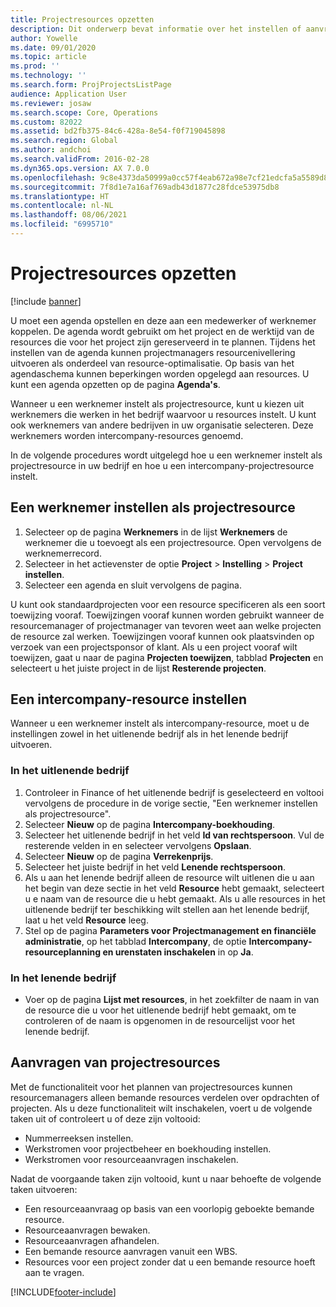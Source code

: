 ```yaml
---
title: Projectresources opzetten
description: Dit onderwerp bevat informatie over het instellen of aanvragen van projectresources.
author: Yowelle
ms.date: 09/01/2020
ms.topic: article
ms.prod: ''
ms.technology: ''
ms.search.form: ProjProjectsListPage
audience: Application User
ms.reviewer: josaw
ms.search.scope: Core, Operations
ms.custom: 82022
ms.assetid: bd2fb375-84c6-428a-8e54-f0f719045898
ms.search.region: Global
ms.author: andchoi
ms.search.validFrom: 2016-02-28
ms.dyn365.ops.version: AX 7.0.0
ms.openlocfilehash: 9c8e4373da50999a0cc57f4eab672a98e7cf21edcfa5a5589d87691603a777de
ms.sourcegitcommit: 7f8d1e7a16af769adb43d1877c28fdce53975db8
ms.translationtype: HT
ms.contentlocale: nl-NL
ms.lasthandoff: 08/06/2021
ms.locfileid: "6995710"
---
```

# <a name="set-up-project-resources"></a>Projectresources opzetten

[!include [banner](../includes/banner.md)]

U moet een agenda opstellen en deze aan een medewerker of werknemer koppelen. De agenda wordt gebruikt om het project en de werktijd van de resources die voor het project zijn gereserveerd in te plannen. Tijdens het instellen van de agenda kunnen projectmanagers resourcenivellering uitvoeren als onderdeel van resource-optimalisatie. Op basis van het agendaschema kunnen beperkingen worden opgelegd aan resources. U kunt een agenda opzetten op de pagina **Agenda's**.

Wanneer u een werknemer instelt als projectresource, kunt u kiezen uit werknemers die werken in het bedrijf waarvoor u resources instelt. U kunt ook werknemers van andere bedrijven in uw organisatie selecteren. Deze werknemers worden intercompany-resources genoemd.

In de volgende procedures wordt uitgelegd hoe u een werknemer instelt als projectresource in uw bedrijf en hoe u een intercompany-projectresource instelt.

## <a name="set-up-a-worker-as-a-project-resource"></a>Een werknemer instellen als projectresource

1. Selecteer op de pagina **Werknemers** in de lijst **Werknemers** de werknemer die u toevoegt als een projectresource. Open vervolgens de werknemerrecord.
2. Selecteer in het actievenster de optie **Project** &gt; **Instelling** &gt; **Project instellen**.
3. Selecteer een agenda en sluit vervolgens de pagina.

U kunt ook standaardprojecten voor een resource specificeren als een soort toewijzing vooraf. Toewijzingen vooraf kunnen worden gebruikt wanneer de resourcemanager of projectmanager van tevoren weet aan welke projecten de resource zal werken. Toewijzingen vooraf kunnen ook plaatsvinden op verzoek van een projectsponsor of klant. Als u een project vooraf wilt toewijzen, gaat u naar de pagina **Projecten toewijzen**, tabblad **Projecten** en selecteert u het juiste project in de lijst **Resterende projecten**.

## <a name="set-up-an-intercompany-resource"></a>Een intercompany-resource instellen

Wanneer u een werknemer instelt als intercompany-resource, moet u de instellingen zowel in het uitlenende bedrijf als in het lenende bedrijf uitvoeren.

### <a name="in-the-lending-company"></a>In het uitlenende bedrijf

1. Controleer in Finance of het uitlenende bedrijf is geselecteerd en voltooi vervolgens de procedure in de vorige sectie, "Een werknemer instellen als projectresource".
2. Selecteer **Nieuw** op de pagina **Intercompany-boekhouding**.
3. Selecteer het uitlenende bedrijf in het veld **Id van rechtspersoon**. Vul de resterende velden in en selecteer vervolgens **Opslaan**.
4. Selecteer **Nieuw** op de pagina **Verrekenprijs**.
5. Selecteer het juiste bedrijf in het veld **Lenende rechtspersoon**.
6. Als u aan het lenende bedrijf alleen de resource wilt uitlenen die u aan het begin van deze sectie in het veld **Resource** hebt gemaakt, selecteert u e naam van de resource die u hebt gemaakt. Als u alle resources in het uitlenende bedrijf ter beschikking wilt stellen aan het lenende bedrijf, laat u het veld **Resource** leeg.
7. Stel op de pagina **Parameters voor Projectmanagement en financiële administratie**, op het tabblad **Intercompany**, de optie **Intercompany-resourceplanning en urenstaten inschakelen** in op **Ja**.

### <a name="in-the-borrowing-company"></a>In het lenende bedrijf

- Voer op de pagina **Lijst met resources**, in het zoekfilter de naam in van de resource die u voor het uitlenende bedrijf hebt gemaakt, om te controleren of de naam is opgenomen in de resourcelijst voor het lenende bedrijf.

## <a name="request-project-resources"></a>Aanvragen van projectresources
Met de functionaliteit voor het plannen van projectresources kunnen resourcemanagers alleen bemande resources verdelen over opdrachten of projecten. Als u deze functionaliteit wilt inschakelen, voert u de volgende taken uit of controleert u of deze zijn voltooid:

- Nummerreeksen instellen.
- Werkstromen voor projectbeheer en boekhouding instellen.
- Werkstromen voor resourceaanvragen inschakelen.

Nadat de voorgaande taken zijn voltooid, kunt u naar behoefte de volgende taken uitvoeren:

- Een resourceaanvraag op basis van een voorlopig geboekte bemande resource.
- Resourceaanvragen bewaken.
- Resourceaanvragen afhandelen.
- Een bemande resource aanvragen vanuit een WBS.
- Resources voor een project zonder dat u een bemande resource hoeft aan te vragen.


[!INCLUDE[footer-include](../includes/footer-banner.md)]